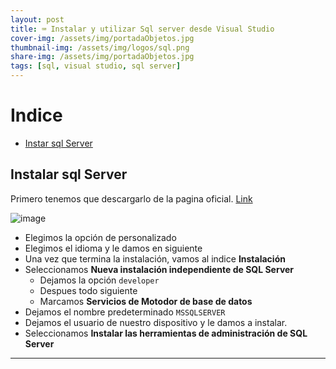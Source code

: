 ```yaml
---
layout: post
title: ⌨️ Instalar y utilizar Sql server desde Visual Studio
cover-img: /assets/img/portadaObjetos.jpg
thumbnail-img: /assets/img/logos/sql.png
share-img: /assets/img/portadaObjetos.jpg
tags: [sql, visual studio, sql server]
---
```


# Indice

- [Instar sql Server](#instalar-sql-server)

## Instalar sql Server

Primero tenemos que descargarlo de la pagina oficial. [Link](https://www.microsoft.com/es-es/sql-server/sql-server-downloads)

![image](https://user-images.githubusercontent.com/55964635/199165215-27f92d9f-2752-4ab4-91d2-a8c6fcce19c7.png)

- Elegimos la opción de personalizado
- Elegimos el idioma y le damos en siguiente
- Una vez que termina la instalación, vamos al indice **Instalación**
- Seleccionamos **Nueva instalación independiente de SQL Server**
    - Dejamos la opción ``developer``
    - Despues todo siguiente
    - Marcamos **Servicios de Motodor de base de datos**
- Dejamos el nombre predeterminado `MSSQLSERVER`
- Dejamos el usuario de nuestro dispositivo y le damos a instalar.
- Seleccionamos **Instalar las herramientas de administración de SQL Server**
---